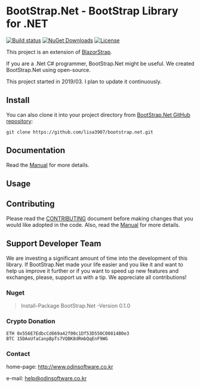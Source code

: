# BootStrap.Net - BootStrap Library for .NET

[![Build status](https://ci.appveyor.com/api/projects/status/dnp9i3t6sexv9tpa?svg=true)](https://ci.appveyor.com/project/lisa3907/bootstrap-net)
[![NuGet Downloads](https://img.shields.io/nuget/dt/BootStrapNet.svg)](https://www.nuget.org/packages/BootStrapNet)
[![License](https://img.shields.io/github/license/lisa3907/bootstrap.net.svg)](https://github.com/lisa3907/bootstrap.net/blob/master/LICENSE.txt)

This project is an extension of [BlazorStrap](https://github.com/chanan/BlazorStrap).

If you are a .Net C# programmer, BootStrap.Net might be useful. We created BootStrap.Net using open-source.

This project started in 2019/03. I plan to update it continuously.

## Install

You can also clone it into your project directory from [BootStrap.Net GitHub repository](https://github.com/lisa3907/bootstrap.net):

```shell
git clone https://github.com/lisa3907/bootstrap.net.git
```


## Documentation

Read the [Manual](https://github.com/lisa3907/bootstrap.net/wiki) for more details.

## Usage

## Contributing

Please read the [CONTRIBUTING](https://github.com/lisa3907/bootstrap.net/blob/master/CONTRIBUTING.md) document before making changes that you would like adopted in the code. Also, read the [Manual](https://github.com/lisa3907/bootstrap.net/wiki) for more details.

## Support Developer Team

We are investing a significant amount of time into the development of this library. If BootStrap.Net made your life easier and you like it and want to help us improve it further or if you want to speed up new features and exchanges, please, support us with a tip. We appreciate all contributions!

### Nuget

 > Install-Package BootStrap.Net -Version 0.1.0

### Crypto Donation

```
ETH 0x556E7EdbcCd669a42f00c1Df53D550C00814B0e3
BTC 15DAoUfaCanpBpTs7VQBK8dRmbQqEnF9WG
```

### Contact

home-page: http://www.odinsoftware.co.kr

e-mail: help@odinsoftware.co.kr